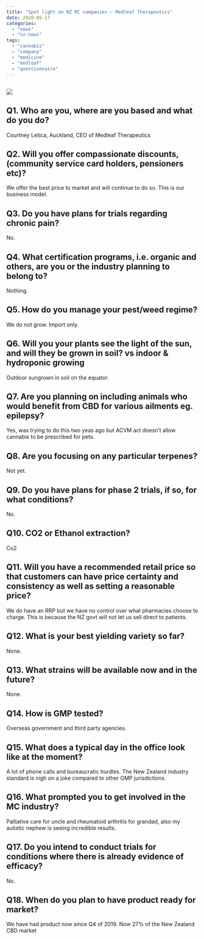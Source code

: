 ```yaml
---
title: "Spot light on NZ MC companies – Medleaf Therapeutics"
date: 2020-06-17
categories: 
  - "news"
  - "nz-news"
tags: 
  - "cannabis"
  - "company"
  - "medicine"
  - "medleaf"
  - "questionnaire"
---
```


## ![](https://mcanz.org.nz/wp-content/uploads/2022/04/medleaf-logo.png)

## Q1. Who are you, where are you based and what do you do?

Courtney Letica, Auckland, CEO of Medleaf Therapeutics

## Q2. Will you offer compassionate discounts, (community service card holders, pensioners etc)?

We offer the best price to market and will continue to do so. This is our business model.

## Q3. Do you have plans for trials regarding chronic pain?

No.

## Q4. What certification programs, i.e. organic and others, are you or the industry planning to belong to?

Nothing.

## Q5. How do you manage your pest/weed regime?

We do not grow. Import only.

## Q6. Will you your plants see the light of the sun, and will they be grown in soil? vs indoor & hydroponic growing

Outdoor sungrown in soil on the equator.

## Q7. Are you planning on including animals who would benefit from CBD for various ailments eg. epilepsy?

Yes, was trying to do this two yeas ago but ACVM act doesn’t allow cannabis to be prescribed for pets.

## Q8. Are you focusing on any particular terpenes?

Not yet.

## Q9. Do you have plans for phase 2 trials, if so, for what conditions?

No.

## Q10. CO2 or Ethanol extraction?

Co2

## Q11. Will you have a recommended retail price so that customers can have price certainty and consistency as well as setting a reasonable price?

We do have an RRP but we have no control over what pharmacies choose to charge. This is because the NZ govt will not let us sell direct to patients.

## Q12. What is your best yielding variety so far?

None.

## Q13. What strains will be available now and in the future?

None.

## Q14. How is GMP tested?

Overseas government and third party agencies.

## Q15. What does a typical day in the office look like at the moment?

A lot of phone calls and bureaucratic hurdles. The New Zealand industry standard is nigh on a joke compared to other GMP jurisdictions.

## Q16. What prompted you to get involved in the MC industry?

Palliative care for uncle and rheumatoid arthritis for grandad, also my autistic nephew is seeing incredible results.

## Q17. Do you intend to conduct trials for conditions where there is already evidence of efficacy?

No.

## Q18. When do you plan to have product ready for market?

We have had product now since Q4 of 2019. Now 27% of the New Zealand CBD market
